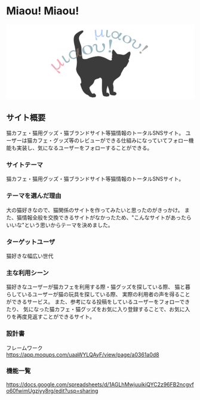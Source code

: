 # Miaou! Miaou!

![cock](https://github.com/mohuneko/Miaou_Miaou/blob/master/miaoumiaouuuuuu.jpg)

## サイト概要
猫カフェ・猫用グッズ・猫ブランドサイト等猫情報のトータルSNSサイト。
ユーザーは猫カフェ・グッズ等のレビューができる仕組みになっていてフォロー機能も実装し、気になるユーザーをフォローすることができる。

### サイトテーマ
猫カフェ・猫用グッズ・猫ブランドサイト等猫情報のトータルSNSサイト。

### テーマを選んだ理由
大の猫好きなので、猫関係のサイトを作ってみたいと思ったのがきっかけ。
また、猫情報全般を交換できるサイトがなかったため、"こんなサイトがあったらいいな"という思いからテーマを決めました。

### ターゲットユーザ
猫好きな幅広い世代

### 主な利用シーン
猫好きなユーザーが猫カフェを利用する際・猫グッズを探している際、
猫と暮らしているユーザーが猫の玩具を探している際、
実際の利用者の声を得ることができるサービス。
また、参考になる投稿をしているユーザーをフォローできたり、
気になった猫カフェ・猫グッズをお気に入り登録することで、お気に入りを再度見返すことができるサイト。

### 設計書
フレームワーク
https://app.moqups.com/uaaWYLQAyF/view/page/a0361a0d8
### 機能一覧
https://docs.google.com/spreadsheets/d/1AGLhMwjuuikiQYC2z96FB2ncgvfo60fwimUgziyy8rg/edit?usp=sharing

